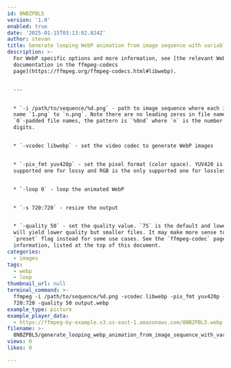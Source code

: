 ```yaml
---
id: 8NBZPBL5
version: '1.0'
enabled: true
date: '2025-01-15T03:13:02.824Z'
author: stevan
title: Generate looping WebP animation from image sequence with variable quality
description: >-
  For WebP specific options and more information, see [the relevant WebP
  documentation in the ffmpeg-codecs
  page](https://ffmpeg.org/ffmpeg-codecs.html#libwebp).


  ---


  * `-i /path/to/sequence/%d.png` - path to image sequence where each image is
  name `1.png` to `n.png`. Note there are no leading zeros in file names. For
  `0`-padded file names, the pattern is `%0nd` where `n` is the number of
  digits.


  * `-vcodec libwebp` - set the video codec to generate WebP images


  * `-pix_fmt yuv420p` - set the pixel format (color space). YUV420 is the only
  supported one for lossy and RGB is the only supported one for lossless.


  * `-loop 0` - loop the animated WebP


  * `-s 720:720` - resize the output


  * `-quality 50` - set the quality value. `75` is the default and lower values
  will yield lower quality but smaller files. It may make more sense to use the
  `preset` flag instead for some use cases. See the `ffmpeg-codec` page for more
  information, listed at the top of this document.
categories:
  - images
tags:
  - webp
  - loop
thumbnail_url: null
terminal_command: >-
  ffmpeg -i /path/to/sequence/%d.png -vcodec libwebp -pix_fmt yuv420p -loop 0 -s
  720:720 -quality 50 output.webp
example_type: picture
example_player_data:
  - https://ffmpeg-by-example.s3.us-east-1.amazonaws.com/8NBZPBL5.webp
filename: >-
  8NBZPBL5/generate_looping_webp_animation_from_image_sequence_with_variable_quality.md
views: 0
likes: 0

---
```

